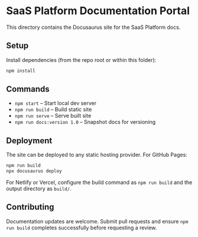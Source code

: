 # SaaS Platform Documentation Portal

This directory contains the Docusaurus site for the SaaS Platform docs.

## Setup

Install dependencies (from the repo root or within this folder):

```bash
npm install
```

## Commands

- `npm start` – Start local dev server
- `npm run build` – Build static site
- `npm run serve` – Serve built site
- `npm run docs:version 1.0` – Snapshot docs for versioning

## Deployment

The site can be deployed to any static hosting provider. For GitHub Pages:

```bash
npm run build
npx docusaurus deploy
```

For Netlify or Vercel, configure the build command as `npm run build` and the output directory as
`build/`.

## Contributing

Documentation updates are welcome. Submit pull requests and ensure `npm run build` completes
successfully before requesting a review.
